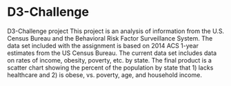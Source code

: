 # D3-Challenge
D3-Challenge project
This project is an analysis of  information from the U.S. Census Bureau and the Behavioral Risk Factor Surveillance System.  The data set included with the assignment is based on 2014 ACS 1-year estimates from the US Census Bureau. The current data set includes data on rates of income, obesity, poverty, etc. by state. The final product is a scatter chart showing the percent of the population by state that 1) lacks healthcare and 2) is obese, vs. poverty, age, and household income.

